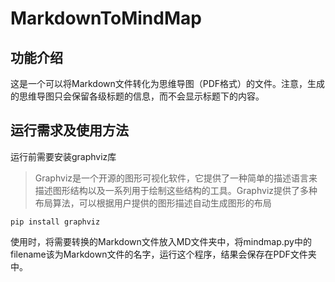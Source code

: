 # MarkdownToMindMap
## 功能介绍
这是一个可以将Markdown文件转化为思维导图（PDF格式）的文件。注意，生成的思维导图只会保留各级标题的信息，而不会显示标题下的内容。
## 运行需求及使用方法
运行前需要安装graphviz库
> Graphviz是一个开源的图形可视化软件，它提供了一种简单的描述语言来描述图形结构以及一系列用于绘制这些结构的工具。Graphviz提供了多种布局算法，可以根据用户提供的图形描述自动生成图形的布局

```
pip install graphviz
```

使用时，将需要转换的Markdown文件放入MD文件夹中，将mindmap.py中的filename该为Markdown文件的名字，运行这个程序，结果会保存在PDF文件夹中。
